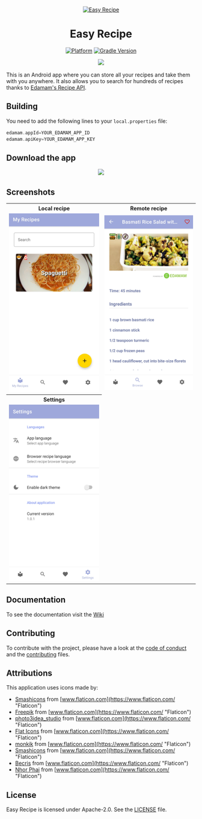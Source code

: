 <br>
<p align="center">
  <a href="https://github.com/EasyRecipe/Easy-Recipe" target="_blank">
    <img src="https://github.com/EasyRecipe/Easy-Recipe/blob/develop/app/src/main/res/mipmap-xxxhdpi/ic_launcher.png" alt="Easy Recipe" height="250" width="250"/>
  </a>
</p>

<h1 align="center">Easy Recipe</h1>

<p align="center">
  <a href="https://www.android.com" target="__blank"><img src="https://img.shields.io/badge/platform-Android-yellow.svg?style=plastic" alt="Platform"></a>
  <a href="https://docs.gradle.org/current/release-notes" target="__blank"><img src="https://img.shields.io/badge/gradle-4.3-green.svg?style=plastic" alt="Gradle Version"></a>
</p>

<p align="center">
  <a href="https://www.edamam.com" title="Powered by Edamam" target="_blank">
    <img src="https://developer.edamam.com/images/transparent.png" height="30">
  </a>
</p>

This is an Android app where you can store all your recipes and take them with you anywhere. It also allows you to search for hundreds of recipes thanks to [Edamam's Recipe API](https://developer.edamam.com/edamam-docs-recipe-api).

## Building
You need to add the following lines to your `local.properties` file:
```gradle
edamam.appId=YOUR_EDAMAM_APP_ID
edamam.apiKey=YOUR_EDAMAM_APP_KEY
```

## Download the app

<p align="center">
  <a href="https://github.com/EasyRecipe/Easy-Recipe/releases/latest/download/easy-recipe.apk">
    <img src="https://www.inspirefm.org/wp-content/uploads/button-apk.png" height="100">
  </a>
</p>

## Screenshots
<table style="width:100%">
  <tr>
    <th>Local recipe</th>
    <th>Remote recipe</th>
  </tr>
  <tr>
    <td><img src="screenshots/local_recipes.jpg"/></td>
    <td><img src="screenshots/remote_recipe.jpg"/></td>
  </tr>
  <tr>
    <th>Settings</th>
  </tr>
  <tr>
    <td><img src="screenshots/settings.jpg"/></td>
  </tr>
</table>

## Documentation
To see the documentation visit the [Wiki](https://github.com/EasyRecipe/Easy-Recipe/wiki)

## Contributing
To contribute with the project, please have a look at the [code of conduct](CODE_OF_CONDUCT.md) and the [contributing](CONTRIBUTING.md) files.

## Attributions
This application uses icons made by:

- [Smashicons](https://smashicons.com/ "Smashicons") from [www.flaticon.com](https://www.flaticon.com/ "Flaticon")
- [Freepik](https://www.freepik.com "Freepik") from [www.flaticon.com](https://www.flaticon.com/ "Flaticon")
- [photo3idea_studio](https://www.flaticon.com/authors/photo3idea-studio "photo3idea_studio") from [www.flaticon.com](https://www.flaticon.com/ "Flaticon")
- [Flat Icons](https://www.flaticon.com/authors/flat-icons "Flat Icons") from [www.flaticon.com](https://www.flaticon.com/ "Flaticon")
- [monkik](https://www.flaticon.com/authors/monkik "monkik") from [www.flaticon.com](https://www.flaticon.com/ "Flaticon")
- [Smashicons](https://www.flaticon.com/authors/smashicons "Smashicons") from [www.flaticon.com](https://www.flaticon.com/ "Flaticon")
- [Becris](https://www.flaticon.com/authors/becris "Becris") from [www.flaticon.com](https://www.flaticon.com/ "Flaticon")
- [Nhor Phai](https://www.flaticon.com/authors/nhor-phai "Nhor Phai") from [www.flaticon.com](https://www.flaticon.com/ "Flaticon")

## License
Easy Recipe is licensed under Apache-2.0. See the [LICENSE](LICENSE) file.
